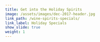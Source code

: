 ```yaml
---
title: Get into the Holiday Spirits
image: /assets/images/dec-2017-header.jpg
link_path: /wine-spirits-specials/
link_label: Holiday Specials
show_slide: true
weight: 1
---
```



